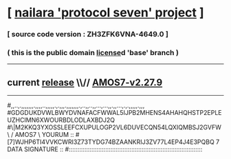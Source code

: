 
# [ [nailara 'protocol seven' project](http://nailara.network/) ]

### [ source code version : ZH3ZFK6VNA-4649.0 ]

### ( this is the public domain [license](../license)d 'base' branch )
---
## current [release](https://github.com/nailara-technologies/protocol-7/releases) \\\\// [AMOS7-v2.27.9](https://github.com/nailara-technologies/protocol-7/releases/tag/AMOS7-v2.27.9)
---

#,,..,.,,,,,,,.,,,,..,,,,,.,.,,,.,,,,,,,.,..,,..,,...,...,,.,,...,.,.,,,,,.,,,
#GDGDUKDVWLBWYDVNAFACFWWAL5IJPB2MHENS4AHAHQHSTP2EPLEUZHCIMN6XWOURBDLODLAXBDJ2Q
#\\\|M2KKQ3YXOSSLEEFCXUPULOGP2VL6DUVECQN54LQXIQMBSJ2GVFW \ / AMOS7 \ YOURUM ::
#\[7]WJHP6TI4VVKCWRI3Z73TYDG74BZAANKRIJ3ZV77L4EP4J4E3PQBQ 7  DATA SIGNATURE ::
#:::::::::::::::::::::::::::::::::::::::::::::::::::::::::::::::::::::::::::::
